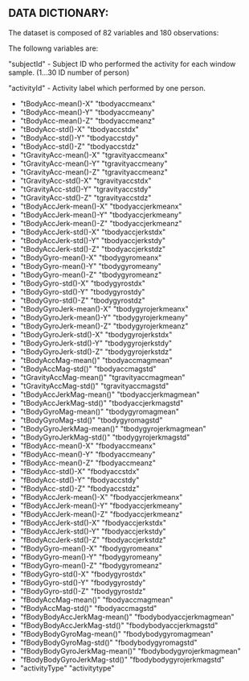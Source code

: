 ## DATA DICTIONARY:
                
The dataset is composed of 82 variables and 180 observations:

The followng variables are:

"subjectId" - Subject ID who performed the activity for each window sample. (1...30 ID number of person)       
                
"activityId" -  Activity label which performed by one person.

* "tBodyAcc-mean()-X" "tbodyaccmeanx"
* "tBodyAcc-mean()-Y" "tbodyaccmeany"
* "tBodyAcc-mean()-Z" "tbodyaccmeanz"
* "tBodyAcc-std()-X" "tbodyaccstdx"
* "tBodyAcc-std()-Y" "tbodyaccstdy"
* "tBodyAcc-std()-Z" "tbodyaccstdz"
* "tGravityAcc-mean()-X" "tgravityaccmeanx"
* "tGravityAcc-mean()-Y" "tgravityaccmeany"
* "tGravityAcc-mean()-Z" "tgravityaccmeanz"
* "tGravityAcc-std()-X" "tgravityaccstdx"
* "tGravityAcc-std()-Y" "tgravityaccstdy"
* "tGravityAcc-std()-Z" "tgravityaccstdz"
* "tBodyAccJerk-mean()-X" "tbodyaccjerkmeanx"
* "tBodyAccJerk-mean()-Y" "tbodyaccjerkmeany"
* "tBodyAccJerk-mean()-Z" "tbodyaccjerkmeanz"
* "tBodyAccJerk-std()-X" "tbodyaccjerkstdx"
* "tBodyAccJerk-std()-Y" "tbodyaccjerkstdy"
* "tBodyAccJerk-std()-Z" "tbodyaccjerkstdz"
* "tBodyGyro-mean()-X" "tbodygyromeanx"
* "tBodyGyro-mean()-Y" "tbodygyromeany"
* "tBodyGyro-mean()-Z" "tbodygyromeanz"
* "tBodyGyro-std()-X" "tbodygyrostdx"
* "tBodyGyro-std()-Y" "tbodygyrostdy"
* "tBodyGyro-std()-Z" "tbodygyrostdz"
* "tBodyGyroJerk-mean()-X" "tbodygyrojerkmeanx"
* "tBodyGyroJerk-mean()-Y" "tbodygyrojerkmeany"
* "tBodyGyroJerk-mean()-Z" "tbodygyrojerkmeanz"
* "tBodyGyroJerk-std()-X" "tbodygyrojerkstdx"
* "tBodyGyroJerk-std()-Y" "tbodygyrojerkstdy"
* "tBodyGyroJerk-std()-Z" "tbodygyrojerkstdz"
* "tBodyAccMag-mean()" "tbodyaccmagmean"
* "tBodyAccMag-std()" "tbodyaccmagstd"
* "tGravityAccMag-mean()" "tgravityaccmagmean"
* "tGravityAccMag-std()" "tgravityaccmagstd"
* "tBodyAccJerkMag-mean()" "tbodyaccjerkmagmean"
* "tBodyAccJerkMag-std()" "tbodyaccjerkmagstd"
* "tBodyGyroMag-mean()" "tbodygyromagmean"
* "tBodyGyroMag-std()" "tbodygyromagstd"
* "tBodyGyroJerkMag-mean()" "tbodygyrojerkmagmean"
* "tBodyGyroJerkMag-std()" "tbodygyrojerkmagstd"
* "fBodyAcc-mean()-X" "fbodyaccmeanx"
* "fBodyAcc-mean()-Y" "fbodyaccmeany"
* "fBodyAcc-mean()-Z" "fbodyaccmeanz"
* "fBodyAcc-std()-X" "fbodyaccstdx"
* "fBodyAcc-std()-Y" "fbodyaccstdy"
* "fBodyAcc-std()-Z" "fbodyaccstdz"
* "fBodyAccJerk-mean()-X" "fbodyaccjerkmeanx"
* "fBodyAccJerk-mean()-Y" "fbodyaccjerkmeany"
* "fBodyAccJerk-mean()-Z" "fbodyaccjerkmeanz"
* "fBodyAccJerk-std()-X" "fbodyaccjerkstdx"
* "fBodyAccJerk-std()-Y" "fbodyaccjerkstdy"
* "fBodyAccJerk-std()-Z" "fbodyaccjerkstdz"
* "fBodyGyro-mean()-X" "fbodygyromeanx"
* "fBodyGyro-mean()-Y" "fbodygyromeany"
* "fBodyGyro-mean()-Z" "fbodygyromeanz"
* "fBodyGyro-std()-X" "fbodygyrostdx"
* "fBodyGyro-std()-Y" "fbodygyrostdy"
* "fBodyGyro-std()-Z" "fbodygyrostdz"
* "fBodyAccMag-mean()" "fbodyaccmagmean"
* "fBodyAccMag-std()" "fbodyaccmagstd"
* "fBodyBodyAccJerkMag-mean()" "fbodybodyaccjerkmagmean"
* "fBodyBodyAccJerkMag-std()" "fbodybodyaccjerkmagstd"
* "fBodyBodyGyroMag-mean()" "fbodybodygyromagmean"
* "fBodyBodyGyroMag-std()" "fbodybodygyromagstd"
* "fBodyBodyGyroJerkMag-mean()" "fbodybodygyrojerkmagmean"
* "fBodyBodyGyroJerkMag-std()" "fbodybodygyrojerkmagstd"
* "activityType" "activitytype"


        
